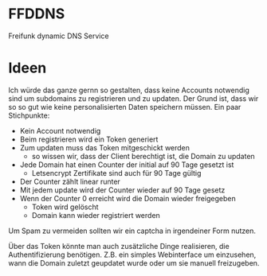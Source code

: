 # FFDDNS

Freifunk dynamic DNS Service

# Ideen

Ich würde das ganze gernn so gestalten, dass keine Accounts notwendig sind um subdomains
zu registrieren und zu updaten. Der Grund ist, dass wir so so gut wie keine personalisierten
Daten speichern müssen. Ein paar Stichpunkte:

- Kein Account notwendig
- Beim registrieren wird ein Token generiert
- Zum updaten muss das Token mitgeschickt werden
	- so wissen wir, dass der Client berechtigt ist, die Domain zu updaten
- Jede Domain hat einen Counter der initial auf 90 Tage gesetzt ist
	- Letsencrypt Zertifikate sind auch für 90 Tage gültig
- Der Counter zählt linear runter
- Mit jedem update wird der Counter wieder auf 90 Tage gesetz
- Wenn der Counter 0 erreicht wird die Domain wieder freigegeben
	- Token wird gelöscht
	- Domain kann wieder registriert werden

Um Spam zu vermeiden sollten wir ein captcha in irgendeiner Form nutzen.


Über das Token könnte man auch zusätzliche Dinge realisieren, die Authentifizierung benötigen.
Z.B. ein simples Webinterface um einzusehen, wann die Domain zuletzt geupdatet wurde oder um sie
manuell freizugeben.
